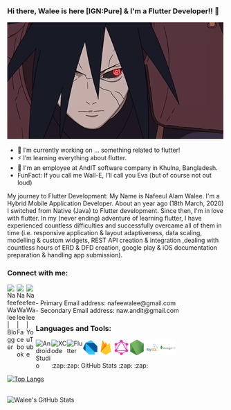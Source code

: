 ### Hi there, Walee is here [IGN:Pure] & I'm a Flutter Developer!! 👋

[![](https://github.com/NafeeWalee/NafeeWalee/blob/master/Reanimated%20Madara.gif)](#)

- 🔭 I’m currently working on ... something related to flutter!
- ⚡ I’m learning everything about flutter.
- 👯 I'm an employee at AndIT software company in Khulna, Bangladesh.
- FunFact: If you call me Wall-E, I'll call you Eva (but of course not out loud)

My journey to Flutter Development:
My Name is Nafeeul Alam Walee. I'm a Hybrid Mobile Application Developer. About an year ago (18th March, 2020) I switched from Native (Java) to Flutter development. Since then, I'm in love with flutter. In my (never ending) adventure of learning flutter, I have experienced countless difficulties and successfully overcame all of them in time (i.e. responsive application & layout adaptiveness, data scaling, modelling & custom widgets, REST API creation & integration ,dealing with countless hours of ERD & DFD creation, google play & iOS documentation preparation & handling app submission).


### Connect with me:

[<img align="left" alt="NafeeWalee | Blogger" width="22px" src="https://cdn.freebiesupply.com/images/large/2x/blogger-logo-transparent.png" />][website]
[<img align="left" alt="NafeeWalee | Facebook" width="22px" src="https://cdn.iconscout.com/icon/free/png-512/facebook-logo-2019-1597680-1350125.png" />][facebook]
[<img align="left" alt="NafeeWalee | YouTube" width="22px" src="https://i.pinimg.com/originals/de/1c/91/de1c91788be0d791135736995109272a.png" />][youtube]

<br />
<br />
- Primary Email address: nafeewalee@gmail.com
<br />
- Secondary Email address: naw.andit@gmail.com
<br />

### Languages and Tools:

[<img align="left" alt="Android Studio" width="36px" src="https://upload.wikimedia.org/wikipedia/commons/thumb/8/8f/Breezeicons-apps-48-android-studio.svg/1200px-Breezeicons-apps-48-android-studio.svg.png" />][as]
[<img align="left" alt="XCode" width="36px" src="https://icons.iconarchive.com/icons/blackvariant/button-ui-app-pack-two/512/XCode-icon.png" />][xc]
[<img align="left" alt="Flutter" width="36px" src="https://cdn.iconscout.com/icon/free/png-512/flutter-2038877-1720090.png" />][flutter]
[<img align="left" alt="Dart" width="36px" src="https://raw.githubusercontent.com/github/explore/80688e429a7d4ef2fca1e82350fe8e3517d3494d/topics/dart/dart.png" />][dart]
[<img align="left" alt="Firebase" width="36px" src="https://raw.githubusercontent.com/github/explore/80688e429a7d4ef2fca1e82350fe8e3517d3494d/topics/firebase/firebase.png" />][Firebase]
[<img align="left" alt="GraphQL" width="36px" src="https://raw.githubusercontent.com/github/explore/80688e429a7d4ef2fca1e82350fe8e3517d3494d/topics/graphql/graphql.png" />][gql]
[<img align="left" alt="Node.js" width="36px" src="https://raw.githubusercontent.com/github/explore/80688e429a7d4ef2fca1e82350fe8e3517d3494d/topics/nodejs/nodejs.png" />][nodejs]
[<img align="left" alt="MySQL" width="36px" src="https://raw.githubusercontent.com/github/explore/80688e429a7d4ef2fca1e82350fe8e3517d3494d/topics/mysql/mysql.png" />][mysql]
[<img align="left" alt="MongoDB" width="36px" src="https://raw.githubusercontent.com/github/explore/80688e429a7d4ef2fca1e82350fe8e3517d3494d/topics/mongodb/mongodb.png" />][mongodb]

<br />
<br />
<br />

<summary>:zap::zap: GitHub Stats :zap: :zap:</summary>

[![Top Langs](https://github-readme-stats.vercel.app/api/top-langs/?username=NafeeWalee&layout=compact)](https://github.com/anuraghazra/github-readme-stats)

<br />

<img align="left" alt="Walee's GitHub Stats" src="https://github-readme-stats.codestackr.vercel.app/api?username=NafeeWalee&show_icons=true&theme=radical&hide_border=false" />






[website]: https://purenafee.blogspot.com
[youtube]: https://www.youtube.com/channel/UCBcd-lf-Z37jMS6iOKGAFcw
[facebook]: https://www.facebook.com/MisterPureHeart
[as]: https://www.google.com/search?q=androidstudio
[xc]: https://www.google.com/search?q=xcode
[dart]: https://www.google.com/search?q=dart
[flutter]: https://www.google.com/search?q=flutter
[gql]: https://www.google.com/search?q=graphql
[nodejs]: https://www.google.com/search?q=nodejs
[mysql]: https://www.google.com/search?q=mysql
[mongodb]: https://www.google.com/search?q=mongodb
[Firebase]: https://www.google.com/search?q=firebase
